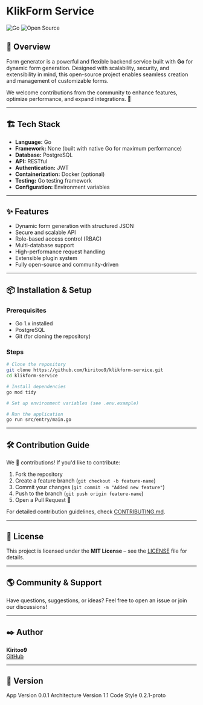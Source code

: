 # KlikForm Service

![Go](https://img.shields.io/badge/Go-1.x-blue) ![Open Source](https://img.shields.io/badge/Open%20Source-%E2%9C%94-green)

## 🚀 Overview
Form generator is a powerful and flexible backend service built with **Go** for dynamic form generation. Designed with scalability, security, and extensibility in mind, this open-source project enables seamless creation and management of customizable forms.

We welcome contributions from the community to enhance features, optimize performance, and expand integrations. 🎉

---

## 🏗 Tech Stack
- **Language:** Go
- **Framework:** None (built with native Go for maximum performance)
- **Database:** PostgreSQL
- **API:** RESTful
- **Authentication:** JWT
- **Containerization:** Docker (optional)
- **Testing:** Go testing framework
- **Configuration:** Environment variables

---

## ✨ Features
- Dynamic form generation with structured JSON
- Secure and scalable API
- Role-based access control (RBAC)
- Multi-database support
- High-performance request handling
- Extensible plugin system
- Fully open-source and community-driven

---

## 📦 Installation & Setup
### Prerequisites
- Go 1.x installed
- PostgreSQL
- Git (for cloning the repository)

### Steps
```sh
# Clone the repository
git clone https://github.com/kiritoo9/klikform-service.git
cd klikform-service

# Install dependencies
go mod tidy

# Set up environment variables (see .env.example)

# Run the application
go run src/entry/main.go
```

---

## 🛠 Contribution Guide
We 💙 contributions! If you'd like to contribute:
1. Fork the repository
2. Create a feature branch (`git checkout -b feature-name`)
3. Commit your changes (`git commit -m "Added new feature"`)
4. Push to the branch (`git push origin feature-name`)
5. Open a Pull Request 🎉

For detailed contribution guidelines, check [CONTRIBUTING.md](CONTRIBUTING.md).

---

## 📄 License
This project is licensed under the **MIT License** – see the [LICENSE](LICENSE) file for details.

---

## 🌎 Community & Support
Have questions, suggestions, or ideas? Feel free to open an issue or join our discussions!

---

## ✒️ Author
**Kiritoo9**  
[GitHub](https://github.com/kiritoo9)

---

## 📄 Version
App Version 0.0.1
Architecture Version 1.1
Code Style 0.2.1-proto